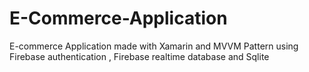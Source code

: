 # E-Commerce-Application
E-commerce Application made with Xamarin and MVVM Pattern using Firebase authentication , Firebase realtime database and Sqlite
